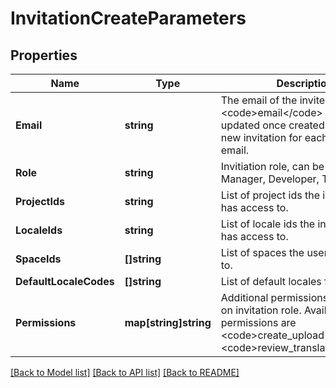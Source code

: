 # InvitationCreateParameters

## Properties

Name | Type | Description | Notes
------------ | ------------- | ------------- | -------------
**Email** | **string** | The email of the invited user. The &lt;code&gt;email&lt;/code&gt; can not be updated once created. Create a new invitation for each unique email. | [optional] 
**Role** | **string** | Invitiation role, can be any of Manager, Developer, Translator. | [optional] 
**ProjectIds** | **string** | List of project ids the invited user has access to. | [optional] 
**LocaleIds** | **string** | List of locale ids the invited user has access to. | [optional] 
**SpaceIds** | **[]string** | List of spaces the user is assigned to. | [optional] 
**DefaultLocaleCodes** | **[]string** | List of default locales for the user. | [optional] 
**Permissions** | **map[string]string** | Additional permissions depending on invitation role. Available permissions are &lt;code&gt;create_upload&lt;/code&gt; and &lt;code&gt;review_translations&lt;/code&gt; | [optional] 

[[Back to Model list]](../README.md#documentation-for-models) [[Back to API list]](../README.md#documentation-for-api-endpoints) [[Back to README]](../README.md)


